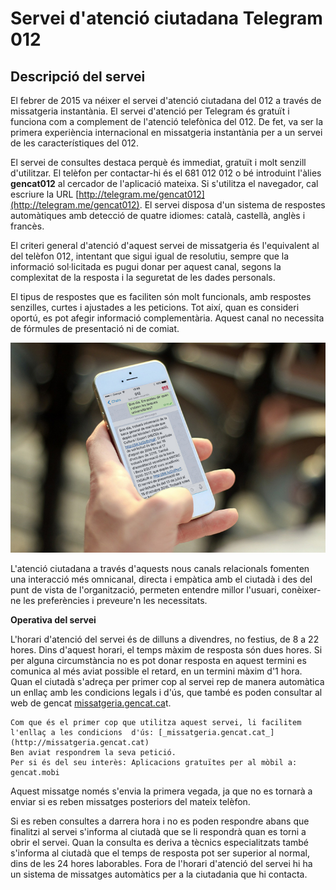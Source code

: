 # Servei d'atenció ciutadana Telegram 012

## Descripció del servei

El febrer de 2015 va néixer el servei d'atenció ciutadana del 012 a través de missatgeria instantània. El servei d'atenció per Telegram és gratuït i funciona com a complement de l'atenció telefònica del 012. De fet, va ser la primera experiència internacional en missatgeria instantània per a un servei de les característiques del 012.

El servei de consultes destaca perquè és immediat, gratuït i molt senzill d'utilitzar. El telèfon per contactar-hi és el 681 012 012 o bé introduint l'àlies **gencat012** al cercador de l'aplicació mateixa. Si s'utilitza el navegador, cal escriure la URL [http://telegram.me/gencat012](http://telegram.me/gencat012). El servei disposa d'un sistema de respostes automàtiques amb detecció de quatre idiomes: català, castellà, anglès i francès.

El criteri general d'atenció d'aquest servei de missatgeria és l'equivalent al del telèfon 012, intentant que sigui igual de resolutiu, sempre que la informació sol·licitada es pugui donar per aquest canal, segons la complexitat de la resposta i la seguretat de les dades personals.

El tipus de respostes que es faciliten són molt funcionals, amb respostes senzilles, curtes i ajustades a les peticions. Tot així, quan es consideri oportú, es pot afegir informació complementària. Aquest canal no necessita de fórmules de presentació ni de comiat.

![Exemple d'una consulta sobre beques universitàries feta al servei 012 de Telegram](/img/xat.jpg)

L'atenció ciutadana a través d'aquests nous canals relacionals fomenten una interacció més omnicanal, directa i empàtica amb el ciutadà i des del punt de vista de l'organització, permeten entendre millor l'usuari, conèixer-ne les preferències i preveure'n les necessitats.

**Operativa del servei**

L'horari d'atenció del servei és de dilluns a divendres, no festius, de 8 a 22 hores. Dins d'aquest horari, el temps màxim de resposta són dues hores. Si per alguna circumstància no es pot donar resposta en aquest termini es comunica al més aviat possible el retard, en un termini màxim d'1 hora.
Quan el ciutadà s'adreça per primer cop al servei rep de manera automàtica un enllaç amb les condicions legals i d'ús, que també es poden consultar al web de gencat [missatgeria.gencat.ca](http://web.gencat.cat/ca/contacte/menu/missatgeria)t.

	Com que és el primer cop que utilitza aquest servei, li facilitem l'enllaç a les condicions  d'ús: [_missatgeria.gencat.cat_](http://missatgeria.gencat.cat)
	Ben aviat respondrem la seva petició.
	Per si és del seu interès: Aplicacions gratuïtes per al mòbil a: gencat.mobi

Aquest missatge només s'envia la primera vegada, ja que no es tornarà a enviar si es reben missatges posteriors del mateix telèfon.

Si es reben consultes a darrera hora i no es poden respondre abans que finalitzi al servei s'informa al ciutadà que se li respondrà quan es torni a obrir el servei. Quan la consulta es deriva a tècnics especialitzats també s'informa al ciutadà que el temps de resposta pot ser superior al normal, dins de les 24 hores laborables.
Fora de l'horari d'atenció del servei hi ha un sistema de missatges automàtics per a la ciutadania que hi contacta.
